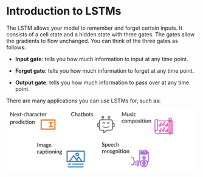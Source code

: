 # Introduction to LSTMs

The LSTM allows your model to remember and forget certain inputs. It consists of a cell state and a hidden state with three gates. The gates allow the gradients to flow unchanged. You can think of the three gates as follows: 

* **Input gate**: tells you how much information to input at any time point. 

* **Forget gate**: tells you how much information to forget at any time point. 

* **Output gate**: tells you how much information to pass over at any time point. 

There are many applications you can use LSTMs for, such as:

![](vHZ9kT4QQU22fZE-EHFN0A_37b5ce49055140ca8e9ec5480e0ce6a6_Screen-Shot-2.png)